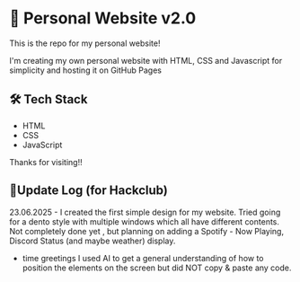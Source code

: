 # 👋 Personal Website v2.0

This is the repo for my personal website!

I'm creating my own personal website with HTML, CSS and Javascript for simplicity and hosting it on GitHub Pages

## 🛠️ Tech Stack

- HTML
- CSS
- JavaScript


Thanks for visiting!!


## 📝Update Log (for Hackclub)


23.06.2025 - 
I created the first simple design for my website. Tried going for a dento style with multiple windows which all have different contents. Not completely done yet , but planning on adding a Spotify - Now Playing, Discord Status (and maybe weather) display.
+ time greetings
I used AI to get a general understanding of how to position the elements on the screen but did NOT copy & paste any code.